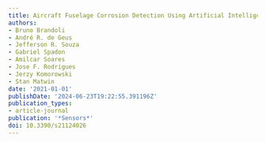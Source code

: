 ```yaml
---
title: Aircraft Fuselage Corrosion Detection Using Artificial Intelligence
authors:
- Bruno Brandoli
- André R. de Geus
- Jefferson R. Souza
- Gabriel Spadon
- Amilcar Soares
- Jose F. Rodrigues
- Jerzy Komorowski
- Stan Matwin
date: '2021-01-01'
publishDate: '2024-06-23T19:22:55.391196Z'
publication_types:
- article-journal
publication: '*Sensors*'
doi: 10.3390/s21124026
---
```

